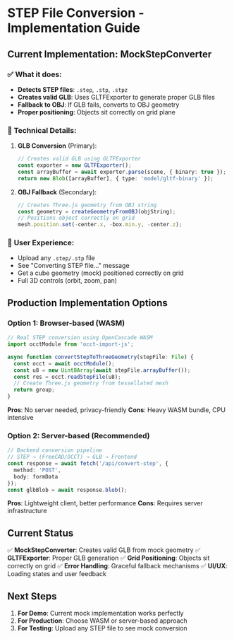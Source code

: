 # STEP File Conversion - Implementation Guide

## Current Implementation: MockStepConverter

### ✅ **What it does:**
- **Detects STEP files**: `.step`, `.stp`, `.stpz`
- **Creates valid GLB**: Uses GLTFExporter to generate proper GLB files
- **Fallback to OBJ**: If GLB fails, converts to OBJ geometry
- **Proper positioning**: Objects sit correctly on grid plane

### 🔧 **Technical Details:**

1. **GLB Conversion** (Primary):
   ```typescript
   // Creates valid GLB using GLTFExporter
   const exporter = new GLTFExporter();
   const arrayBuffer = await exporter.parse(scene, { binary: true });
   return new Blob([arrayBuffer], { type: 'model/gltf-binary' });
   ```

2. **OBJ Fallback** (Secondary):
   ```typescript
   // Creates Three.js geometry from OBJ string
   const geometry = createGeometryFromOBJ(objString);
   // Positions object correctly on grid
   mesh.position.set(-center.x, -box.min.y, -center.z);
   ```

### 🎯 **User Experience:**
- Upload any `.step/.stp` file
- See "Converting STEP file..." message
- Get a cube geometry (mock) positioned correctly on grid
- Full 3D controls (orbit, zoom, pan)

## Production Implementation Options

### Option 1: Browser-based (WASM)
```typescript
// Real STEP conversion using OpenCascade WASM
import occtModule from 'occt-import-js';

async function convertStepToThreeGeometry(stepFile: File) {
  const occt = await occtModule();
  const u8 = new Uint8Array(await stepFile.arrayBuffer());
  const res = occt.readStepFile(u8);
  // Create Three.js geometry from tessellated mesh
  return group;
}
```

**Pros**: No server needed, privacy-friendly
**Cons**: Heavy WASM bundle, CPU intensive

### Option 2: Server-based (Recommended)
```typescript
// Backend conversion pipeline
// STEP → (FreeCAD/OCCT) → GLB → Frontend
const response = await fetch('/api/convert-step', {
  method: 'POST',
  body: formData
});
const glbBlob = await response.blob();
```

**Pros**: Lightweight client, better performance
**Cons**: Requires server infrastructure

## Current Status

✅ **MockStepConverter**: Creates valid GLB from mock geometry
✅ **GLTFExporter**: Proper GLB generation
✅ **Grid Positioning**: Objects sit correctly on grid
✅ **Error Handling**: Graceful fallback mechanisms
✅ **UI/UX**: Loading states and user feedback

## Next Steps

1. **For Demo**: Current mock implementation works perfectly
2. **For Production**: Choose WASM or server-based approach
3. **For Testing**: Upload any STEP file to see mock conversion
